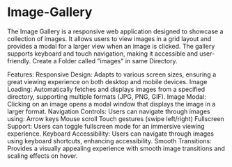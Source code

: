 # Image-Gallery
The Image Gallery is a responsive web application designed to showcase a collection of images. It allows users to view images in a grid layout and provides a modal for a larger view when an image is clicked. The gallery supports keyboard and touch navigation, making it accessible and user-friendly.
Create a Folder called "images" in same Directory.

Features:
Responsive Design: Adapts to various screen sizes, ensuring a great viewing experience on both desktop and mobile devices.
Image Loading: Automatically fetches and displays images from a specified directory, supporting multiple formats (JPG, PNG, GIF).
Image Modal: Clicking on an image opens a modal window that displays the image in a larger format.
Navigation Controls: Users can navigate through images using:
Arrow keys
Mouse scroll
Touch gestures (swipe left/right)
Fullscreen Support: Users can toggle fullscreen mode for an immersive viewing experience.
Keyboard Accessibility: Users can navigate through images using keyboard shortcuts, enhancing accessibility.
Smooth Transitions: Provides a visually appealing experience with smooth image transitions and scaling effects on hover.

    
        
